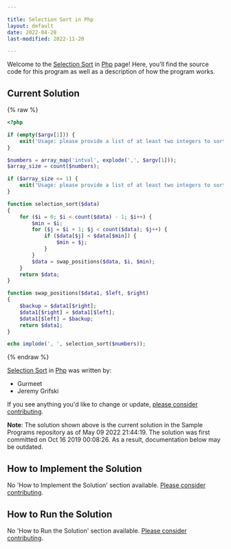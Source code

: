 ```yaml
---

title: Selection Sort in Php
layout: default
date: 2022-04-28
last-modified: 2022-11-20

---
```


Welcome to the [Selection Sort](https://sampleprograms.io/projects/selection-sort) in [Php](https://sampleprograms.io/languages/php) page! Here, you'll find the source code for this program as well as a description of how the program works.

## Current Solution

{% raw %}

```php
<?php

if (empty($argv[1])) {
    exit('Usage: please provide a list of at least two integers to sort in the format "1, 2, 3, 4, 5"');
}

$numbers = array_map('intval', explode(',', $argv[1]));
$array_size = count($numbers);

if ($array_size <= 1) {
    exit('Usage: please provide a list of at least two integers to sort in the format "1, 2, 3, 4, 5"');
}

function selection_sort($data)
{
    for ($i = 0; $i < count($data) - 1; $i++) {
        $min = $i;
        for ($j = $i + 1; $j < count($data); $j++) {
            if ($data[$j] < $data[$min]) {
                $min = $j;
            }
        }
        $data = swap_positions($data, $i, $min);
    }
    return $data;
}

function swap_positions($data1, $left, $right)
{
    $backup = $data1[$right];
    $data1[$right] = $data1[$left];
    $data1[$left] = $backup;
    return $data1;
}

echo implode(', ', selection_sort($numbers));
```

{% endraw %}

[Selection Sort](https://sampleprograms.io/projects/selection-sort) in [Php](https://sampleprograms.io/languages/php) was written by:

- Gurmeet
- Jeremy Grifski

If you see anything you'd like to change or update, [please consider contributing](https://github.com/TheRenegadeCoder/sample-programs).

**Note**: The solution shown above is the current solution in the Sample Programs repository as of May 09 2022 21:44:19. The solution was first committed on Oct 16 2019 00:08:26. As a result, documentation below may be outdated.

## How to Implement the Solution

No 'How to Implement the Solution' section available. [Please consider contributing](https://github.com/TheRenegadeCoder/sample-programs-website).

## How to Run the Solution

No 'How to Run the Solution' section available. [Please consider contributing](https://github.com/TheRenegadeCoder/sample-programs-website).
